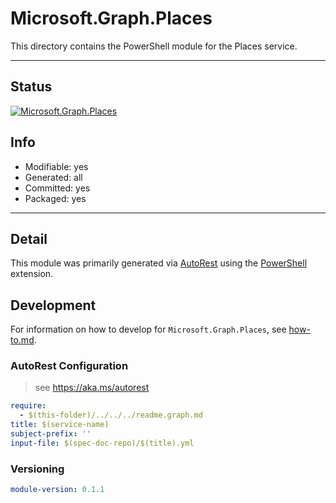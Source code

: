 <!-- region Generated -->
# Microsoft.Graph.Places
This directory contains the PowerShell module for the Places service.

---
## Status
[![Microsoft.Graph.Places](https://img.shields.io/powershellgallery/v/Microsoft.Graph.Places.svg?style=flat-square&label=Microsoft.Graph.Places "Microsoft.Graph.Places")](https://www.powershellgallery.com/packages/Microsoft.Graph.Places/)

## Info
- Modifiable: yes
- Generated: all
- Committed: yes
- Packaged: yes

---
## Detail
This module was primarily generated via [AutoRest](https://github.com/Azure/autorest) using the [PowerShell](https://github.com/Azure/autorest.powershell) extension.

## Development
For information on how to develop for `Microsoft.Graph.Places`, see [how-to.md](how-to.md).
<!-- endregion -->

### AutoRest Configuration

> see https://aka.ms/autorest

``` yaml
require:
  - $(this-folder)/../../../readme.graph.md
title: $(service-name)
subject-prefix: ''
input-file: $(spec-doc-repo)/$(title).yml
```
### Versioning

``` yaml
module-version: 0.1.1
```

